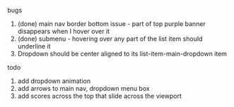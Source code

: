 bugs

1. (done) main nav border bottom issue - part of top purple banner disappears when I hover over it
2. (done) submenu - hovering over any part of the list item should underline it
3. Dropdown should be center aligned to its list-item-main-dropdown item

todo

1. add dropdown animation
2. add arrows to main nav, dropdown menu box
3. add scores across the top that slide across the viewport
